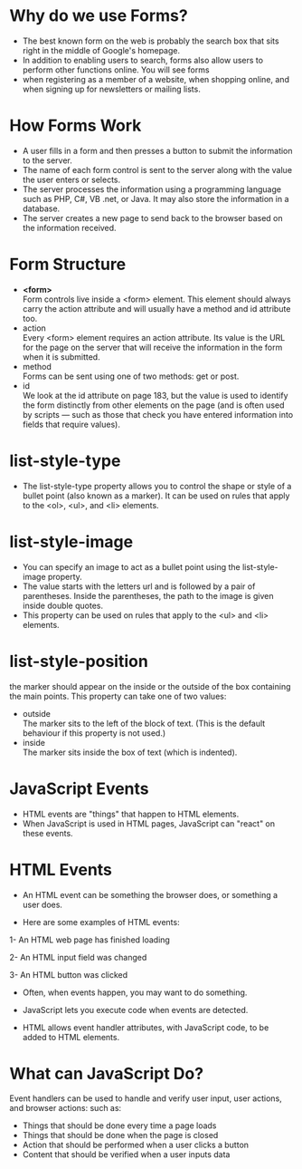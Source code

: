 # Why do we use Forms?
+ The best known form on the web is probably
the search box that sits right in the middle of
Google's homepage.
+ In addition to enabling users to
search, forms also allow users
to perform other functions
online. You will see forms
+ when registering as a member
of a website, when shopping
online, and when signing up for
newsletters or mailing lists.
# How Forms Work
+ A user fills in a form and then presses a button
to submit the information to the server.
+ The name of each form
control is sent to the
server along with the
value the user enters or
selects.
+ The server processes
the information using a
programming language
such as PHP, C#, VB .net,
or Java. It may also store
the information in a
database.
+ The server creates a new
page to send back to the
browser based on the
information received.
# Form Structure
+ **\<form>**  
Form controls live inside a
\<form> element. This element
should always carry the action
attribute and will usually have a
method and id attribute too.
+ action  
Every \<form> element requires
an action attribute. Its value
is the URL for the page on the
server that will receive the
information in the form when it
is submitted.
+ method  
Forms can be sent using one of
two methods: get or post.
+ id  
We look at the id attribute on
page 183, but the value is used to
identify the form distinctly from
other elements on the page (and
is often used by scripts — such
as those that check you have
entered information into fields
that require values).
# list-style-type
+ The list-style-type property
allows you to control the shape
or style of a bullet point (also
known as a marker).
It can be used on rules that
apply to the \<ol>, \<ul>, and \<li>
elements.
# list-style-image
+ You can specify an image to act
as a bullet point using the
list-style-image property.
+ The value starts with the letters
url and is followed by a pair
of parentheses. Inside the
parentheses, the path to the
image is given inside double
quotes.
+ This property can be used on
rules that apply to the \<ul> and
\<li> elements.
# list-style-position
the marker should
appear on the inside or the
outside of the box containing the
main points.
This property can take one of
two values:
+ outside  
The marker sits to the left of the
block of text. (This is the default
behaviour if this property is not
used.)
+ inside  
The marker sits inside the box of
text (which is indented).
# JavaScript Events
+ HTML events are "things" that happen to HTML elements.
+ When JavaScript is used in HTML pages, JavaScript can "react" on these events.

# HTML Events
+ An HTML event can be something the browser does, or something a user does.

+ Here are some examples of HTML events:

1-  An HTML web page has finished loading

2-   An HTML input field was changed

3-  An HTML button was clicked
+ Often, when events happen, you may want to do something.

+ JavaScript lets you execute code when events are detected.

+ HTML allows event handler attributes, with JavaScript code, to be added to HTML elements.
# What can JavaScript Do?
Event handlers can be used to handle and verify user input, user actions, and browser actions: such as:
+ Things that should be done every time a page loads
+ Things that should be done when the page is closed
+ Action that should be performed when a user clicks a button
+ Content that should be verified when a user inputs data

